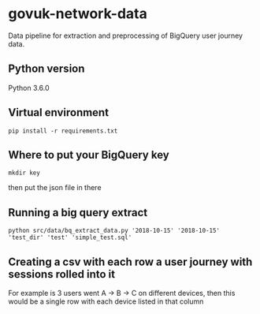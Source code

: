 # govuk-network-data
Data pipeline for extraction and preprocessing of BigQuery user journey data.

## Python version
Python 3.6.0

## Virtual environment

```pip install -r requirements.txt```

## Where to put your BigQuery key

```mkdir key```

then put the json file in there

## Running a big query extract

```python src/data/bq_extract_data.py '2018-10-15' '2018-10-15' 'test_dir' 'test' 'simple_test.sql'```

## Creating a csv with each row a user journey with sessions rolled into it

For example is 3 users went A -> B -> C on different devices, then this would be a single row with each device listed in that column

